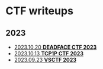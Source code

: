 # CTF writeups

## 2023
* [2023.10.20 **DEADFACE CTF 2023**](2023-10-20-DEADFACECTF)
* [2023.10.13 **TCP1P CTF 2023**](2023-10-13-TCP1PCTF)
* [2023.09.23 **VSCTF 2023**](2023-09-23-DEADFACECTF)
